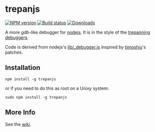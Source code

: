 trepanjs
========

[![NPM version][npm-image]][npm-url]
[![Build status][travis-image]][travis-url]
[![Downloads][downloads-image]][downloads-url]

A more *gdb*-like debugger for [nodejs](https://nodejs.org/). It is in the style of the [trepanning](https://rubygems.org/gems/trepanning) [debuggers](https://pypi.python.org/pypi?name=trepan&:action=display).

Code is derived from nodejs's [lib/_debugger.js](https://github.com/joyent/node/blob/master/lib/_debugger.js) inspired by [timoshiu](https://github.com/timoshiu)'s patches.

## Installation

```
npm install -g trepanjs
```
or if you need to do this as root on a Unixy system:
```
sudo npm install -g trepanjs
```


## More Info

See the [wiki](https://github.com/rocky/trepanjs/wiki/Overview).


[npm-image]: https://img.shields.io/npm/v/trepanjs.svg?style=flat-square
[npm-url]: https://npmjs.org/package/trepanjs
[travis-image]: https://img.shields.io/travis/rocky/trepanjs.svg?style=flat-square
[travis-url]: https://travis-ci.org/rocky/trepanjs
[downloads-image]: http://img.shields.io/npm/dm/trepanjs.svg?style=flat-square
[downloads-url]: https://npmjs.org/package/trepanjs
